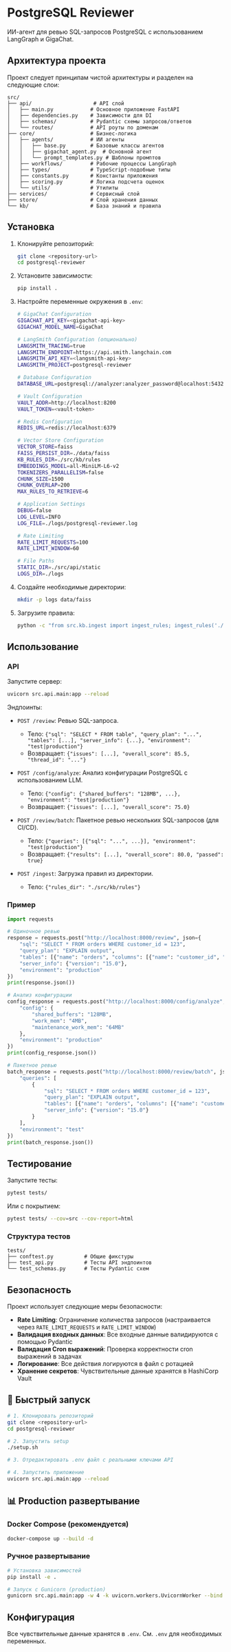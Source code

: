 # PostgreSQL Reviewer

ИИ-агент для ревью SQL-запросов PostgreSQL с использованием LangGraph и GigaChat.

## Архитектура проекта

Проект следует принципам чистой архитектуры и разделен на следующие слои:

```
src/
├── api/                    # API слой
│   ├── main.py            # Основное приложение FastAPI
│   ├── dependencies.py    # Зависимости для DI
│   ├── schemas/           # Pydantic схемы запросов/ответов
│   └── routes/            # API роуты по доменам
├── core/                  # Бизнес-логика
│   ├── agents/            # ИИ агенты
│   │   ├── base.py        # Базовые классы агентов
│   │   ├── gigachat_agent.py  # Основной агент
│   │   └── prompt_templates.py # Шаблоны промптов
│   ├── workflows/         # Рабочие процессы LangGraph
│   ├── types/             # TypeScript-подобные типы
│   ├── constants.py       # Константы приложения
│   ├── scoring.py         # Логика подсчета оценок
│   └── utils/             # Утилиты
├── services/              # Сервисный слой
├── store/                 # Слой хранения данных
└── kb/                    # База знаний и правила
```

## Установка

1. Клонируйте репозиторий:

   ```bash
   git clone <repository-url>
   cd postgresql-reviewer
   ```

2. Установите зависимости:

   ```bash
   pip install .
   ```

3. Настройте переменные окружения в `.env`:

   ```bash
   # GigaChat Configuration
   GIGACHAT_API_KEY=<gigachat-api-key>
   GIGACHAT_MODEL_NAME=GigaChat

   # LangSmith Configuration (опционально)
   LANGSMITH_TRACING=true
   LANGSMITH_ENDPOINT=https://api.smith.langchain.com
   LANGSMITH_API_KEY=<langsmith-api-key>
   LANGSMITH_PROJECT=postgresql-reviewer

   # Database Configuration
   DATABASE_URL=postgresql://analyzer:analyzer_password@localhost:5432/analyzer_db

   # Vault Configuration
   VAULT_ADDR=http://localhost:8200
   VAULT_TOKEN=<vault-token>

   # Redis Configuration
   REDIS_URL=redis://localhost:6379

   # Vector Store Configuration
   VECTOR_STORE=faiss
   FAISS_PERSIST_DIR=./data/faiss
   KB_RULES_DIR=./src/kb/rules
   EMBEDDINGS_MODEL=all-MiniLM-L6-v2
   TOKENIZERS_PARALLELISM=false
   CHUNK_SIZE=1500
   CHUNK_OVERLAP=200
   MAX_RULES_TO_RETRIEVE=6

   # Application Settings
   DEBUG=false
   LOG_LEVEL=INFO
   LOG_FILE=./logs/postgresql-reviewer.log

   # Rate Limiting
   RATE_LIMIT_REQUESTS=100
   RATE_LIMIT_WINDOW=60

   # File Paths
   STATIC_DIR=./src/api/static
   LOGS_DIR=./logs
   ```

4. Создайте необходимые директории:

   ```bash
   mkdir -p logs data/faiss
   ```

5. Загрузите правила:

   ```bash
   python -c "from src.kb.ingest import ingest_rules; ingest_rules('./src/kb/rules')"
   ```

## Использование

### API

Запустите сервер:

```bash
uvicorn src.api.main:app --reload
```

Эндпоинты:

- `POST /review`: Ревью SQL-запроса.

  - Тело: `{"sql": "SELECT * FROM table", "query_plan": "...", "tables": [...], "server_info": {...}, "environment": "test|production"}`
  - Возвращает: `{"issues": [...], "overall_score": 85.5, "thread_id": "..."}`

- `POST /config/analyze`: Анализ конфигурации PostgreSQL с использованием LLM.

  - Тело: `{"config": {"shared_buffers": "128MB", ...}, "environment": "test|production"}`
  - Возвращает: `{"issues": [...], "overall_score": 75.0}`

- `POST /review/batch`: Пакетное ревью нескольких SQL-запросов (для CI/CD).

  - Тело: `{"queries": [{"sql": "...", ...}], "environment": "test|production"}`
  - Возвращает: `{"results": [...], "overall_score": 80.0, "passed": true}`

- `POST /ingest`: Загрузка правил из директории.
  - Тело: `{"rules_dir": "./src/kb/rules"}`

### Пример

```python
import requests

# Одиночное ревью
response = requests.post("http://localhost:8000/review", json={
    "sql": "SELECT * FROM orders WHERE customer_id = 123",
    "query_plan": "EXPLAIN output",
    "tables": [{"name": "orders", "columns": [{"name": "customer_id", "type": "int"}]}],
    "server_info": {"version": "15.0"},
    "environment": "production"
})
print(response.json())

# Анализ конфигурации
config_response = requests.post("http://localhost:8000/config/analyze", json={
    "config": {
        "shared_buffers": "128MB",
        "work_mem": "4MB",
        "maintenance_work_mem": "64MB"
    },
    "environment": "production"
})
print(config_response.json())

# Пакетное ревью
batch_response = requests.post("http://localhost:8000/review/batch", json={
    "queries": [
        {
            "sql": "SELECT * FROM orders WHERE customer_id = 123",
            "query_plan": "EXPLAIN output",
            "tables": [{"name": "orders", "columns": [{"name": "customer_id", "type": "int"}]}],
            "server_info": {"version": "15.0"}
        }
    ],
    "environment": "test"
})
print(batch_response.json())
```

## Тестирование

Запустите тесты:

```bash
pytest tests/
```

Или с покрытием:

```bash
pytest tests/ --cov=src --cov-report=html
```

### Структура тестов

```
tests/
├── conftest.py          # Общие фикстуры
├── test_api.py          # Тесты API эндпоинтов
└── test_schemas.py      # Тесты Pydantic схем
```

## Безопасность

Проект использует следующие меры безопасности:

- **Rate Limiting**: Ограничение количества запросов (настраивается через `RATE_LIMIT_REQUESTS` и `RATE_LIMIT_WINDOW`)
- **Валидация входных данных**: Все входные данные валидируются с помощью Pydantic
- **Валидация Cron выражений**: Проверка корректности cron выражений в задачах
- **Логирование**: Все действия логируются в файл с ротацией
- **Хранение секретов**: Чувствительные данные хранятся в HashiCorp Vault

## 🚀 Быстрый запуск

```bash
# 1. Клонировать репозиторий
git clone <repository-url>
cd postgresql-reviewer

# 2. Запустить setup
./setup.sh

# 3. Отредактировать .env файл с реальными ключами API

# 4. Запустить приложение
uvicorn src.api.main:app --reload
```

## 📊 Production развертывание

### Docker Compose (рекомендуется)

```bash
docker-compose up --build -d
```

### Ручное развертывание

```bash
# Установка зависимостей
pip install -e .

# Запуск с Gunicorn (production)
gunicorn src.api.main:app -w 4 -k uvicorn.workers.UvicornWorker --bind 0.0.0.0:8000
```

## Конфигурация

Все чувствительные данные хранятся в `.env`. См. `.env` для необходимых переменных.
